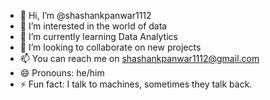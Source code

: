 - 👋 Hi, I’m @shashankpanwar1112
- 👀 I’m interested in the world of data
- 🌱 I’m currently learning Data Analytics
- 💞️ I’m looking to collaborate on new projects
- 📫 You can reach me on shashankpanwar1112@gmail.com
- 😄 Pronouns: he/him
- ⚡ Fun fact: I talk to machines, sometimes they talk back.

<!---
shashankpanwar1112/shashankpanwar1112 is a ✨ special ✨ repository because its `README.md` (this file) appears on your GitHub profile.
You can click the Preview link to take a look at your changes.
--->
